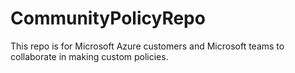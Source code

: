 # CommunityPolicyRepo
This repo is for Microsoft Azure customers and Microsoft teams to collaborate in making custom policies. 
